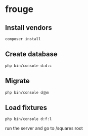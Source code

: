 # frouge

## Install vendors
<code>composer install</code>

## Create database
<code>php bin/console d:d:c</code>

## Migrate
<code>php bin/console d:m:m</code>

## Load fixtures
<code>php bin/console d:f:l</code>
 

run the server and go to /squares root